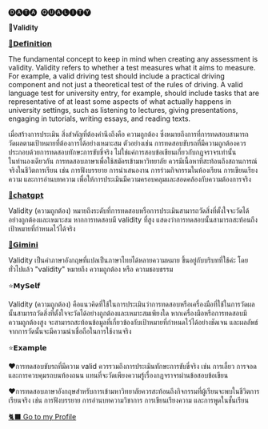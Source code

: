 🅓🅐🅣🅐 ​ 🅠🅤🅐🅛🅘🅣🅨

 🛝𝐕𝐚𝐥𝐢𝐝𝐢𝐭𝐲


[🦖𝗗𝗲𝗳𝗶𝗻𝗶𝘁𝗶𝗼𝗻](https://www.cambridgeenglish.org/blog/what-is-validity/)

The fundamental concept to keep in mind when creating any assessment is validity. 
Validity refers to whether a test measures what it aims to measure. For example, 
a valid driving test should include a practical driving component and not just a theoretical test of the rules of driving. 
A valid language test for university entry, for example, should include tasks that are representative of at least some aspects of what actually happens in university settings, 
such as listening to lectures, giving presentations, engaging in tutorials, writing essays, and reading texts.

เมื่อสร้างการประเมิน สิ่งสำคัญที่ต้องคำนึงถึงคือ ความถูกต้อง ซึ่งหมายถึงการที่การทดสอบสามารถวัดผลตามเป้าหมายที่ต้องการได้อย่างเหมาะสม 
ตัวอย่างเช่น การทดสอบขับรถที่มีความถูกต้องควรประกอบด้วยการทดสอบทักษะการขับขี่จริง ไม่ใช่แค่การสอบข้อเขียนเกี่ยวกับกฎจราจรเท่านั้น  
ในทำนองเดียวกัน การทดสอบภาษาเพื่อใช้สมัครเข้ามหาวิทยาลัย ควรมีเนื้อหาที่สะท้อนถึงสถานการณ์จริงในชีวิตการเรียน เช่น การฟังบรรยาย
การนำเสนองาน การร่วมกิจกรรมในห้องเรียน การเขียนเรียงความ และการอ่านบทความ เพื่อให้การประเมินมีความครอบคลุมและสอดคล้องกับความต้องการจริง


[🐙𝗰𝗵𝗮𝘁𝗴𝗽𝘁](https://chatgpt.com/c/676fe914-00bc-800c-b9c6-791270720aa0)

Validity (ความถูกต้อง) หมายถึงระดับที่การทดสอบหรือการประเมินสามารถวัดสิ่งที่ตั้งใจจะวัดได้อย่างถูกต้องและเหมาะสม หากการทดสอบมี validity ที่สูง แสดงว่าการทดสอบนั้นสามารถสะท้อนถึงเป้าหมายที่กำหนดไว้ได้จริง

[🐛𝗚𝗶𝗺𝗶𝗻𝗶](https://gemini.google.com/app/23630391ea6a38d6?hl=th)

Validity เป็นคำภาษาอังกฤษที่แปลเป็นภาษาไทยได้หลายความหมาย ขึ้นอยู่กับบริบทที่ใช้ค่ะ โดยทั่วไปแล้ว "validity" หมายถึง ความถูกต้อง หรือ ความชอบธรรม

⭐️𝗠𝘆𝗦𝗲𝗹𝗳

Validity (ความถูกต้อง) คือแนวคิดที่ใช้ในการประเมินว่าการทดสอบหรือเครื่องมือที่ใช้ในการวัดผลนั้นสามารถวัดสิ่งที่ตั้งใจจะวัดได้อย่างถูกต้องและเหมาะสมเพียงใด หากเครื่องมือหรือการทดสอบมีความถูกต้องสูง จะสามารถสะท้อนข้อมูลที่เกี่ยวข้องกับเป้าหมายที่กำหนดไว้ได้อย่างชัดเจน และผลลัพธ์จากการวัดนั้นจะมีความน่าเชื่อถือในการใช้งานจริง

⭐️𝗘𝘅𝗮𝗺𝗽𝗹𝗲

♥︎การทดสอบขับรถที่มีความ valid ควรรวมถึงการประเมินทักษะการขับขี่จริง เช่น การเลี้ยว การจอด และการควบคุมรถบนท้องถนน แทนที่จะวัดเพียงความรู้เรื่องกฎจราจรผ่านข้อสอบข้อเขียน

♥︎การทดสอบภาษาอังกฤษสำหรับการเข้ามหาวิทยาลัยควรสะท้อนถึงกิจกรรมที่ผู้เรียนจะพบในชีวิตการเรียนจริง เช่น การฟังบรรยาย การอ่านบทความวิชาการ การเขียนเรียงความ และการพูดในชั้นเรียน

[🐈‍⬛ Go to my Profile](README.md)

